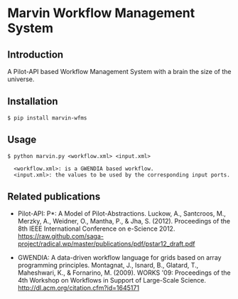 Marvin Workflow Management System
=================================

Introduction
------------

A Pilot-API based Workflow Management System with a brain the size of the universe.

Installation
------------

    $ pip install marvin-wfms
    
Usage
-----
    
    $ python marvin.py <workflow.xml> <input.xml>

      <workflow.xml>: is a GWENDIA based workflow.
      <input.xml>: the values to be used by the corresponding input ports.


Related publications
--------------------

* Pilot-API:
P*: A Model of Pilot-Abstractions.
Luckow, A., Santcroos, M., Merzky, A., Weidner, O., Mantha, P., & Jha, S. (2012).
Proceedings of the 8th IEEE International Conference on e-Science 2012.
https://raw.github.com/saga-project/radical.wp/master/publications/pdf/pstar12_draft.pdf


* GWENDIA:
A data-driven workflow language for grids based on array programming principles.
Montagnat, J., Isnard, B., Glatard, T., Maheshwari, K., & Fornarino, M. (2009).
WORKS '09: Proceedings of the 4th Workshop on Workflows in Support of Large-Scale Science. 
http://dl.acm.org/citation.cfm?id=1645171
